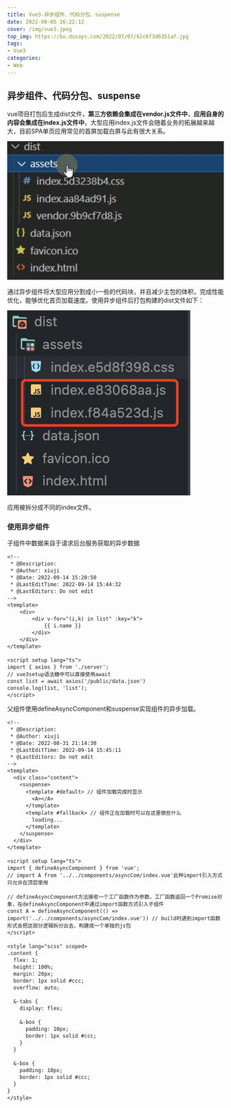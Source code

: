 ```yaml
---
title: Vue3-异步组件、代码分包、suspense
date: 2022-08-05 16:22:12
cover: /img/vue3.jpeg
top_img: https://bu.dusays.com/2022/07/07/62c6f3d6351af.jpg
tags:
- Vue3
categories:
- Web
---
```


## 异步组件、代码分包、suspense

vue项目打包后生成dist文件，**第三方依赖会集成在vendor.js文件中**，**应用自身的内容会集成在index.js文件中**，大型应用index.js文件会随着业务的拓展越来越大，目前SPA单页应用常见的首屏加载白屏与此有很大关系。

![](Vue3-异步组件、代码分包、suspense/image-20220914154735961.png)

通过异步组件将大型应用分割成小一些的代码块，并且减少主包的体积，完成性能优化，能够优化首页加载速度。使用异步组件后打包构建的dist文件如下：

![](Vue3-异步组件、代码分包、suspense/image-20220914155602417.png)

应用被拆分成不同的index文件。

### 使用异步组件

子组件中数据来自于请求后台服务获取的异步数据

```vue
<!--
 * @Description: 
 * @Author: xiuji
 * @Date: 2022-09-14 15:20:50
 * @LastEditTime: 2022-09-14 15:44:32
 * @LastEditors: Do not edit
-->
<template>
    <div>
        <div v-for="(i,k) in list" :key="k">
            {{ i.name }}
        </div>
    </div>
</template>

<script setup lang="ts">
import { axios } from './server';
// vue3setup语法糖中可以直接使用await
const list = await axios('/public/data.json')
console.log(list, 'list');
</script>
```

父组件使用defineAsyncComponent和suspense实现组件的异步加载。

```vue
<!--
 * @Description: 
 * @Author: xiuji
 * @Date: 2022-08-31 21:14:30
 * @LastEditTime: 2022-09-14 15:45:11
 * @LastEditors: Do not edit
-->
<template>
  <div class="content">
    <suspense>
      <template #default> // 组件加载完成时显示
        <A></A>
      </template>
      <template #fallback> // 组件正在加载时可以在这里做些什么
        loading...
      </template>
    </suspense>
  </div>
</template>

<script setup lang="ts">
import { defineAsyncComponent } from 'vue';
// import A from '../../components/asyncCom/index.vue'此种import引入方式只允许在顶层使用
  
// defineAsyncComponent方法接收一个工厂函数作为参数，工厂函数返回一个Promise对象，在defineAsyncComponent中通过import函数方式引入子组件
const A = defineAsyncComponent(() => import('../../components/asyncCom/index.vue')) // build时遇到import函数形式会把这部分逻辑拆分出去，构建成一个单独的js包
</script>

<style lang="scss" scoped>
.content {
  flex: 1;
  height: 100%;
  margin: 20px;
  border: 1px solid #ccc;
  overflow: auto;

  &-tabs {
    display: flex;

    &-box {
      padding: 10px;
      border: 1px solid #ccc;
    }
  }

  &-box {
    padding: 10px;
    border: 1px solid #ccc;
  }
}
</style>
```

#### 
